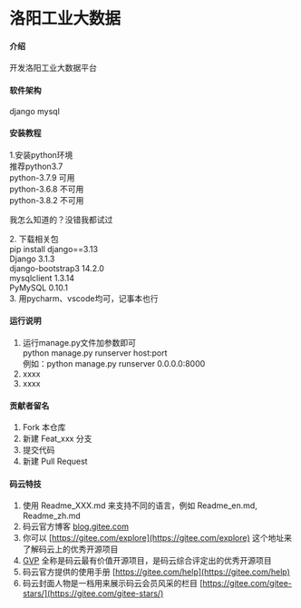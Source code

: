 # 洛阳工业大数据

#### 介绍
开发洛阳工业大数据平台

#### 软件架构
django mysql

#### 安装教程

1.安装python环境 <br>
推荐python3.7<br>
python-3.7.9    可用<br>
python-3.6.8    不可用<br>
python-3.8.2    不可用
<p>我怎么知道的？没错我都试过</p>
2. 下载相关包<br>
    pip install django==3.13<br>
    Django             3.1.3<br>
    django-bootstrap3  14.2.0<br>
    mysqlclient        1.3.14<br>
    PyMySQL            0.10.1<br>
3. 用pycharm、vscode均可，记事本也行


#### 运行说明

1. 运行manage.py文件加参数即可<br>
python manage.py runserver host:port<br>
例如：python manage.py runserver 0.0.0.0:8000
2. xxxx
3. xxxx

#### 贡献者留名

1. Fork 本仓库
2. 新建 Feat_xxx 分支
3. 提交代码
4. 新建 Pull Request


#### 码云特技

1. 使用 Readme\_XXX.md 来支持不同的语言，例如 Readme\_en.md, Readme\_zh.md
2. 码云官方博客 [blog.gitee.com](https://blog.gitee.com)
3. 你可以 [https://gitee.com/explore](https://gitee.com/explore) 这个地址来了解码云上的优秀开源项目
4. [GVP](https://gitee.com/gvp) 全称是码云最有价值开源项目，是码云综合评定出的优秀开源项目
5. 码云官方提供的使用手册 [https://gitee.com/help](https://gitee.com/help)
6. 码云封面人物是一档用来展示码云会员风采的栏目 [https://gitee.com/gitee-stars/](https://gitee.com/gitee-stars/)